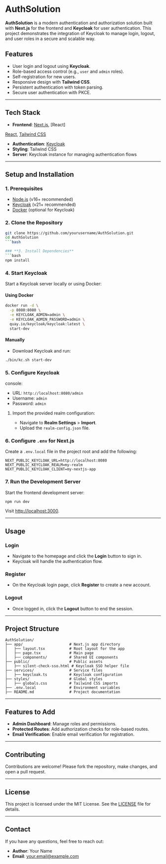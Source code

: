 
# **AuthSolution**

**AuthSolution** is a modern authentication and authorization solution built with **Next.js** for the frontend and **Keycloak** for user authentication. This project demonstrates the integration of Keycloak to manage login, logout, and user roles in a secure and scalable way.

## **Features**

- User login and logout using **Keycloak**.
- Role-based access control (e.g., `user` and `admin` roles).
- Self-registration for new users.
- Responsive design with **Tailwind CSS**.
- Persistent authentication with token parsing.
- Secure user authentication with PKCE.

---

## **Tech Stack**

- **Frontend**: [Next.js](https://nextjs.org/), [React]

[React](https://reactjs.org/), [Tailwind CSS](https://tailwindcss.com/)

- **Authentication**: [Keycloak](https://www.keycloak.org/)
- **Styling**: Tailwind CSS
- **Server**: Keycloak instance for managing authentication flows

---

## **Setup and Installation**

### **1. Prerequisites**

- [Node.js](https://nodejs.org/) (v16+ recommended)
- [Keycloak](https://www.keycloak.org/downloads) (v21+ recommended)
- [Docker](https://www.docker.com/) (optional for Keycloak)

### **2. Clone the Repository**

```bash
git clone https://github.com/yourusername/AuthSolution.git
cd AuthSolution
```bash

### **3. Install Dependencies**
```bash
npm install
```

### **4. Start Keycloak**

Start a Keycloak server locally or using Docker:

#### Using Docker

```bash
docker run -d \
  -p 8080:8080 \
  -e KEYCLOAK_ADMIN=admin \
  -e KEYCLOAK_ADMIN_PASSWORD=admin \
  quay.io/keycloak/keycloak:latest \
  start-dev
```

#### Manually

- Download Keycloak and run:

```bash
./bin/kc.sh start-dev
```

### **5. Configure Keycloak**

console:

- URL: `http://localhost:8080/admin`
- Username: `admin`
- Password: `admin`

1. Import the provided realm configuration:

   - Navigate to **Realm Settings** > **Import**.
   - Upload the `realm-config.json` file.

### **6. Configure `.env` for Next.js**

Create a `.env.local` file in the project root and add the following:

```env
NEXT_PUBLIC_KEYCLOAK_URL=http://localhost:8080
NEXT_PUBLIC_KEYCLOAK_REALM=my-realm
NEXT_PUBLIC_KEYCLOAK_CLIENT=my-nextjs-app
```

### **7. Run the Development Server**

Start the frontend development server:

```bash
npm run dev
```

Visit [http://localhost:3000](http://localhost:3000).

---

## **Usage**

### **Login**

- Navigate to the homepage and click the **Login** button to sign in.
- Keycloak will handle the authentication flow.

### **Register**

- On the Keycloak login page, click **Register** to create a new account.

### **Logout**

- Once logged in, click the **Logout** button to end the session.

---

## **Project Structure**

```
AuthSolution/
├── app/                     # Next.js app directory
│   ├── layout.tsx           # Root layout for the app
│   ├── page.tsx             # Main page
│   ├── components/          # Shared UI components
├── public/                  # Public assets
│   ├── silent-check-sso.html # Keycloak SSO helper file
├── services/                # Service files
│   ├── keycloak.ts          # Keycloak configuration
├── styles/                  # Global styles
│   ├── globals.css          # Tailwind CSS imports
├── .env.local               # Environment variables
├── README.md                # Project documentation
```

---

## **Features to Add**

- **Admin Dashboard**: Manage roles and permissions.
- **Protected Routes**: Add authorization checks for role-based routes.
- **Email Verification**: Enable email verification for registration.

---

## **Contributing**

Contributions are welcome! Please fork the repository, make changes, and open a pull request.

---

## **License**

This project is licensed under the MIT License. See the [LICENSE](LICENSE) file for details.

---

## **Contact**

If you have any questions, feel free to reach out:


- **Author**: Your Name
- **Email**: <your.email@example.com>
